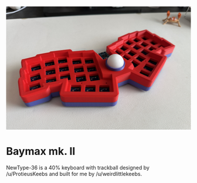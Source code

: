 ![keyboards preview](/images/newtype36.JPG)

# Baymax mk. II

NewType-36 is a 40% keyboard with trackball designed by /u/ProtieusKeebs and built for me by /u/weirdlittlekeebs.
